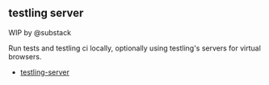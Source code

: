 
## testling server

WIP by @substack

Run tests and testling ci locally, optionally using testling's servers for
virtual browsers.

* [testling-server](https://github.com/substack/testling-server)

